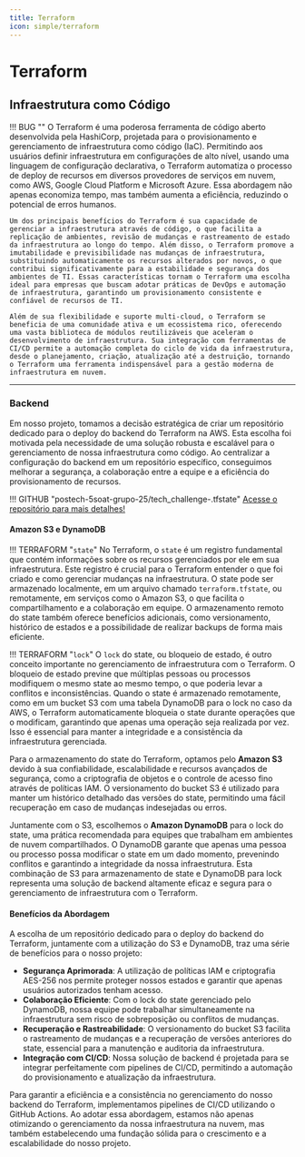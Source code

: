 ```yaml
---
title: Terraform
icon: simple/terraform
---
```


# Terraform

## Infraestrutura como Código

!!! BUG ""
    O Terraform é uma poderosa ferramenta de código aberto desenvolvida pela HashiCorp, projetada para o provisionamento e gerenciamento de infraestrutura como código (IaC). Permitindo aos usuários definir infraestrutura em configurações de alto nível, usando uma linguagem de configuração declarativa, o Terraform automatiza o processo de deploy de recursos em diversos provedores de serviços em nuvem, como AWS, Google Cloud Platform e Microsoft Azure. Essa abordagem não apenas economiza tempo, mas também aumenta a eficiência, reduzindo o potencial de erros humanos.

    Um dos principais benefícios do Terraform é sua capacidade de gerenciar a infraestrutura através de código, o que facilita a replicação de ambientes, revisão de mudanças e rastreamento de estado da infraestrutura ao longo do tempo. Além disso, o Terraform promove a imutabilidade e previsibilidade nas mudanças de infraestrutura, substituindo automaticamente os recursos alterados por novos, o que contribui significativamente para a estabilidade e segurança dos ambientes de TI. Essas características tornam o Terraform uma escolha ideal para empresas que buscam adotar práticas de DevOps e automação de infraestrutura, garantindo um provisionamento consistente e confiável de recursos de TI.

    Além de sua flexibilidade e suporte multi-cloud, o Terraform se beneficia de uma comunidade ativa e um ecossistema rico, oferecendo uma vasta biblioteca de módulos reutilizáveis que aceleram o desenvolvimento de infraestrutura. Sua integração com ferramentas de CI/CD permite a automação completa do ciclo de vida da infraestrutura, desde o planejamento, criação, atualização até a destruição, tornando o Terraform uma ferramenta indispensável para a gestão moderna de infraestrutura em nuvem.

---

### Backend

Em nosso projeto, tomamos a decisão estratégica de criar um repositório dedicado para o deploy do backend do Terraform na AWS. Esta escolha foi motivada pela necessidade de uma solução robusta e escalável para o gerenciamento de nossa infraestrutura como código. Ao centralizar a configuração do backend em um repositório específico, conseguimos melhorar a segurança, a colaboração entre a equipe e a eficiência do provisionamento de recursos.

!!! GITHUB "postech-5soat-grupo-25/tech_challenge-.tfstate"
    [Acesse o repositório para mais detalhes!](https://github.com/postech-5soat-grupo-25/tech_challenge-.tfstate)

#### Amazon S3 e DynamoDB

!!! TERRAFORM "`state`"
    No Terraform, o `state` é um registro fundamental que contém informações sobre os recursos gerenciados por ele em sua infraestrutura. Este registro é crucial para o Terraform entender o que foi criado e como gerenciar mudanças na infraestrutura. O state pode ser armazenado localmente, em um arquivo chamado `terraform.tfstate`, ou remotamente, em serviços como o Amazon S3, o que facilita o compartilhamento e a colaboração em equipe. O armazenamento remoto do state também oferece benefícios adicionais, como versionamento, histórico de estados e a possibilidade de realizar backups de forma mais eficiente.

!!! TERRAFORM "`lock`"
    O `lock` do state, ou bloqueio de estado, é outro conceito importante no gerenciamento de infraestrutura com o Terraform. O bloqueio de estado previne que múltiplas pessoas ou processos modifiquem o mesmo state ao mesmo tempo, o que poderia levar a conflitos e inconsistências. Quando o state é armazenado remotamente, como em um bucket S3 com uma tabela DynamoDB para o lock no caso da AWS, o Terraform automaticamente bloqueia o state durante operações que o modificam, garantindo que apenas uma operação seja realizada por vez. Isso é essencial para manter a integridade e a consistência da infraestrutura gerenciada.

Para o armazenamento do state do Terraform, optamos pelo **Amazon S3** devido à sua confiabilidade, escalabilidade e recursos avançados de segurança, como a criptografia de objetos e o controle de acesso fino através de políticas IAM. O versionamento do bucket S3 é utilizado para manter um histórico detalhado das versões do state, permitindo uma fácil recuperação em caso de mudanças indesejadas ou erros.

Juntamente com o S3, escolhemos o **Amazon DynamoDB** para o lock do state, uma prática recomendada para equipes que trabalham em ambientes de nuvem compartilhados. O DynamoDB garante que apenas uma pessoa ou processo possa modificar o state em um dado momento, prevenindo conflitos e garantindo a integridade da nossa infraestrutura. Esta combinação de S3 para armazenamento de state e DynamoDB para lock representa uma solução de backend altamente eficaz e segura para o gerenciamento de infraestrutura com o Terraform.

#### Benefícios da Abordagem

A escolha de um repositório dedicado para o deploy do backend do Terraform, juntamente com a utilização do S3 e DynamoDB, traz uma série de benefícios para o nosso projeto:

- **Segurança Aprimorada**: A utilização de políticas IAM e criptografia AES-256 nos permite proteger nossos estados e garantir que apenas usuários autorizados tenham acesso.
- **Colaboração Eficiente**: Com o lock do state gerenciado pelo DynamoDB, nossa equipe pode trabalhar simultaneamente na infraestrutura sem risco de sobreposição ou conflitos de mudanças.
- **Recuperação e Rastreabilidade**: O versionamento do bucket S3 facilita o rastreamento de mudanças e a recuperação de versões anteriores do state, essencial para a manutenção e auditoria da infraestrutura.
- **Integração com CI/CD**: Nossa solução de backend é projetada para se integrar perfeitamente com pipelines de CI/CD, permitindo a automação do provisionamento e atualização da infraestrutura.

Para garantir a eficiência e a consistência no gerenciamento do nosso backend do Terraform, implementamos pipelines de CI/CD utilizando o GitHub Actions. Ao adotar essa abordagem, estamos não apenas otimizando o gerenciamento da nossa infraestrutura na nuvem, mas também estabelecendo uma fundação sólida para o crescimento e a escalabilidade do nosso projeto.